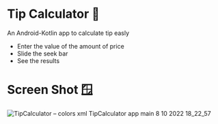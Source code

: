 # Tip Calculator 🧮
An Android-Kotlin app to calculate tip easly
- Enter the value of the amount of price
- Slide the seek bar
- See the results

# Screen Shot 🪟

![TipCalculator – colors xml  TipCalculator app main  8 10 2022 18_22_57](https://user-images.githubusercontent.com/58890659/194714913-9fa252dc-bec5-47cc-8307-cd398601d760.png)
